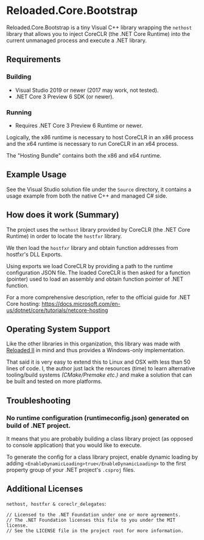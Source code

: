 # Reloaded.Core.Bootstrap

Reloaded.Core.Bootstrap is a tiny Visual C++ library wrapping the `nethost` library that allows you to inject CoreCLR (the .NET Core Runtime) into the current unmanaged process and execute a .NET library.

## Requirements

### Building
- Visual Studio 2019 or newer (2017 may work, not tested).
- .NET Core 3 Preview 6 SDK (or newer).

### Running
- Requires .NET Core 3 Preview 6 Runtime or newer.

Logically, the x86 runtime is necessary to host CoreCLR in an x86 process and the x64 runtime is necessary to run CoreCLR in an x64 process.

The "Hosting Bundle" contains both the x86 and x64 runtime.

## Example Usage

See the Visual Studio solution file under the `Source` directory, it contains a usage example from both the native C++ and managed C# side.

## How does it work (Summary)

The project uses the `nethost` library provided by CoreCLR (the .NET Core Runtime) in order to locate the `hostfxr` library.

We then load the `hostfxr` library and obtain function addresses from hostfxr's DLL Exports.

Using exports we load CoreCLR by providing a path to the runtime configuration JSON file. The loaded CoreCLR is then asked for a function (pointer) used to load an assembly and obtain function pointer of .NET function.

For a more comprehensive description, refer to the official guide for .NET Core hosting: https://docs.microsoft.com/en-us/dotnet/core/tutorials/netcore-hosting


## Operating System Support

Like the other libraries in this organization, this library was made with [Reloaded II](https://github.com/Reloaded-Project/Reloaded-II) in mind and thus provides a Windows-only implementation.

That said it is very easy to extend this to Linux and OSX with less than 50 lines of code. I, the author just lack the resources (time) to learn alternative tooling/build systems *(CMake/Premake etc.)* and make a solution that can be built and tested on more platforms.

## Troubleshooting

### No runtime configuration (runtimeconfig.json) generated on build of .NET project.

It means that you are probably building a class library project (as opposed to console application) that you would like to execute.

To generate the config for a class library project, enable dynamic loading by adding
`<EnableDynamicLoading>true</EnableDynamicLoading>`  to the first property group of your .NET project's `.csproj` files.

## Additional Licenses

`nethost, hostfxr & coreclr_delegates`: 

```
// Licensed to the .NET Foundation under one or more agreements.
// The .NET Foundation licenses this file to you under the MIT license.
// See the LICENSE file in the project root for more information.
```
